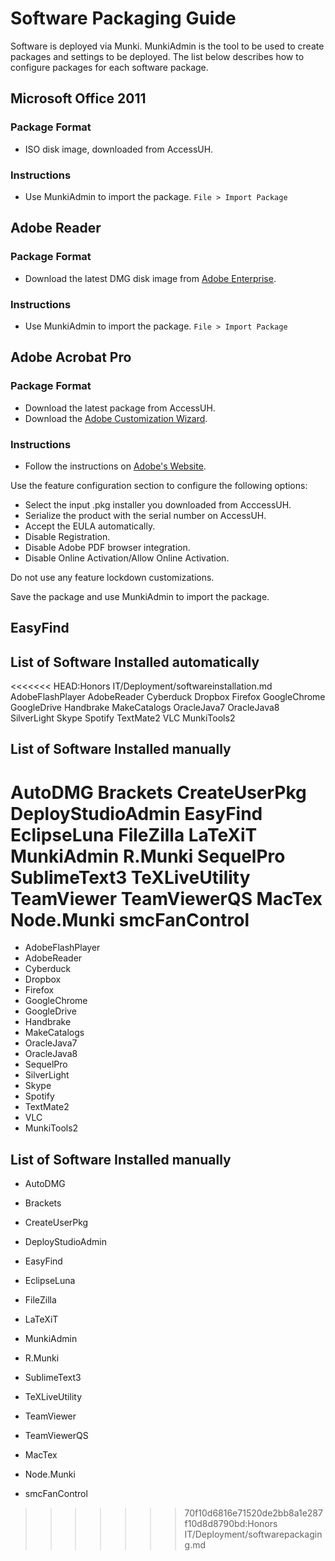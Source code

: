 # Software Packaging Guide

Software is deployed via Munki. MunkiAdmin is the tool to be used to create packages and settings to be deployed. The list below describes how to configure packages for each software package.

## Microsoft Office 2011

### Package Format

- ISO disk image, downloaded from AccessUH.

### Instructions

- Use MunkiAdmin to import the package. ````File > Import Package````

## Adobe Reader

### Package Format

- Download the latest DMG disk image from [Adobe Enterprise](http://get.adobe.com/reader/enterprise/).

### Instructions

- Use MunkiAdmin to import the package. ````File > Import Package````

## Adobe Acrobat Pro

### Package Format

- Download the latest package from AccessUH.
- Download the [Adobe Customization Wizard](http://www.adobe.com/support/downloads/detail.jsp?ftpID=5512).

### Instructions

- Follow the instructions on [Adobe's Website](http://www.adobe.com/devnet-docs/acrobatetk/tools/MacWiz/index.html).

Use the feature configuration section to configure the following options:

- Select the input .pkg installer you downloaded from AcccessUH.
- Serialize the product with the serial number on AccessUH.
- Accept the EULA automatically.
- Disable Registration.
- Disable Adobe PDF browser integration.
- Disable Online Activation/Allow Online Activation.

Do not use any feature lockdown customizations.

Save the package and use MunkiAdmin to import the package.

## EasyFind

## List of Software Installed automatically

<<<<<<< HEAD:Honors IT/Deployment/softwareinstallation.md
AdobeFlashPlayer
AdobeReader
Cyberduck
Dropbox
Firefox
GoogleChrome
GoogleDrive
Handbrake
MakeCatalogs
OracleJava7
OracleJava8
SilverLight
Skype
Spotify
TextMate2
VLC
MunkiTools2

## List of Software Installed manually

AutoDMG
Brackets
CreateUserPkg
DeployStudioAdmin
EasyFind
EclipseLuna
FileZilla
LaTeXiT
MunkiAdmin
R.Munki
SequelPro
SublimeText3
TeXLiveUtility
TeamViewer
TeamViewerQS
MacTex
Node.Munki
smcFanControl
=======
- AdobeFlashPlayer
- AdobeReader
- Cyberduck
- Dropbox
- Firefox
- GoogleChrome
- GoogleDrive
- Handbrake
- MakeCatalogs
- OracleJava7
- OracleJava8
- SequelPro
- SilverLight
- Skype
- Spotify
- TextMate2
- VLC
- MunkiTools2

## List of Software Installed manually

- AutoDMG
- Brackets
- CreateUserPkg
- DeployStudioAdmin
- EasyFind
- EclipseLuna
- FileZilla
- LaTeXiT
- MunkiAdmin
- R.Munki

- SublimeText3
- TeXLiveUtility
- TeamViewer
- TeamViewerQS
- MacTex
- Node.Munki
- smcFanControl
>>>>>>> 70f10d6816e71520de2bb8a1e287f10d8d8790bd:Honors IT/Deployment/softwarepackaging.md
